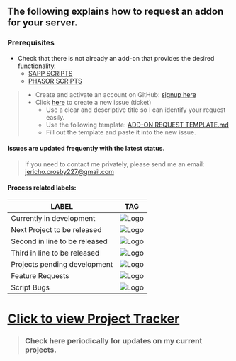 ## The following explains how to request an addon for your server.

### Prerequisites
* Check that there is not already an add-on that provides the desired functionality.
    * [SAPP SCRIPTS](https://github.com/Chalwk77/HALO-SCRIPT-PROJECTS/tree/master/SAPP%20SCRIPTS)
    * [PHASOR SCRIPTS](https://github.com/Chalwk77/HALO-SCRIPT-PROJECTS/tree/master/PHASOR%20SCRIPTS)
    
> * Create and activate an account on GitHub: [signup here](https://github.com/join?source=header-repo)
> * Click [here](https://github.com/Chalwk77/HALO-SCRIPT-PROJECTS/issues/new) to create a new issue (ticket)
>   * Use a clear and descriptive title so I can identify your request easily.
>   * Use the following template: [ADD-ON REQUEST TEMPLATE.md](https://github.com/Chalwk77/HALO-SCRIPT-PROJECTS/blob/master/ADD-ON%20REQUEST%20TEMPLATE.md)
>   * Fill out the template and paste it into the new issue.

#### Issues are updated frequently with the latest status.
> If you need to contact me privately, please send me an email: <jericho.crosby227@gmail.com>

#### Process related labels:
| LABEL | TAG |
| ------------- |:-------------:|
Currently in development    |      ![Logo](http://i.imgur.com/DXHEI15.png)     |
Next Project to be released |      ![Logo](http://i.imgur.com/TXutFVe.png)     |
Second in line to be released|      ![Logo](http://i.imgur.com/ohXADjS.png)     |
Third in line to be released |      ![Logo](http://i.imgur.com/FooZi3T.png)     |
Projects pending development |      ![Logo](http://i.imgur.com/oYEXdL6.png)     |
Feature Requests |      ![Logo](http://i.imgur.com/tFlNeEN.png)     |
Script Bugs |      ![Logo](http://i.imgur.com/qhqBlR0.png)     |

# [Click to view Project Tracker](https://github.com/Chalwk77/HALO-SCRIPT-PROJECTS/projects/3)
> ### Check here periodically for updates on my current projects. 
